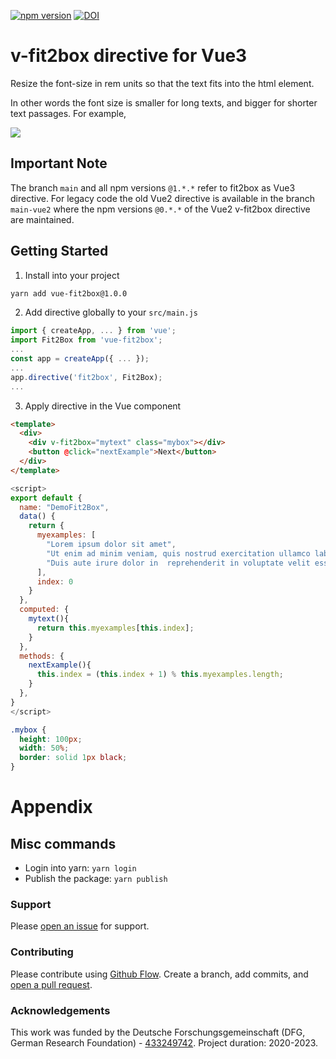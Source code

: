 [![npm version](https://badge.fury.io/js/vue-fit2box.svg)](https://badge.fury.io/js/vue-fit2box)
[![DOI](https://zenodo.org/badge/294111327.svg)](https://zenodo.org/badge/latestdoi/294111327)

# v-fit2box directive for Vue3
Resize the font-size in rem units so that the text fits into the html element.

In other words the font size is smaller for long texts, and bigger for shorter text passages.
For example,

![](https://user-images.githubusercontent.com/8018044/92608452-acc7d080-f2b5-11ea-9951-cc89cd92d10f.png)

## Important Note
The branch `main` and all npm versions `@1.*.*` refer to fit2box as Vue3 directive.
For legacy code the old Vue2 directive is available in the branch `main-vue2` where the npm versions `@0.*.*` of the Vue2 v-fit2box directive are maintained.

## Getting Started
1) Install into your project

```bash
yarn add vue-fit2box@1.0.0
```

2) Add directive globally to your `src/main.js`

```js
import { createApp, ... } from 'vue';
import Fit2Box from 'vue-fit2box';
...
const app = createApp({ ... });
...
app.directive('fit2box', Fit2Box);
...
```

3) Apply directive in the Vue component

```html
<template>
  <div>
    <div v-fit2box="mytext" class="mybox"></div>
    <button @click="nextExample">Next</button>
  </div>
</template>
```

```javascript
<script>
export default {
  name: "DemoFit2Box",
  data() {  
    return {
      myexamples: [
        "Lorem ipsum dolor sit amet",
        "Ut enim ad minim veniam, quis nostrud exercitation ullamco laboris nisi ut aliquip ex ea commodo consequat.",
        "Duis aute irure dolor in  reprehenderit in voluptate velit esse."
      ],
      index: 0
    }
  },
  computed: {
    mytext(){
      return this.myexamples[this.index];
    }
  },
  methods: {
    nextExample(){
      this.index = (this.index + 1) % this.myexamples.length;
    }
  },
}
</script>
```

```css
.mybox {
  height: 100px;
  width: 50%;
  border: solid 1px black;
}
```


# Appendix

## Misc commands
- Login into yarn: `yarn login`
- Publish the package: `yarn publish` 

### Support
Please [open an issue](https://github.com/satzbeleg/vue-fit2box/issues/new) for support.


### Contributing
Please contribute using [Github Flow](https://guides.github.com/introduction/flow/). Create a branch, add commits, and [open a pull request](https://github.com/satzbeleg/vue-fit2box/compare/).


### Acknowledgements
This work was funded by the Deutsche Forschungsgemeinschaft (DFG, German Research Foundation) - [433249742](https://gepris.dfg.de/gepris/projekt/433249742). Project duration: 2020-2023.

